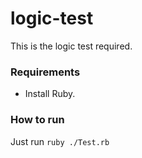 # logic-test
This is the logic test required.
### Requirements
* Install Ruby.

### How to run
Just run ```ruby ./Test.rb```
